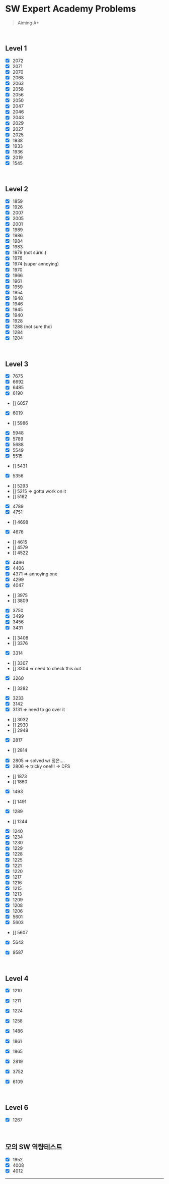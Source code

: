 # SW Expert Academy Problems
> Aiming A+ 

<br/>

## Level 1

- [x] 2072
- [x] 2071
- [x] 2070
- [x] 2068
- [x] 2063
- [x] 2058 
- [x] 2056 
- [x] 2050
- [x] 2047
- [x] 2046
- [x] 2043
- [x] 2029
- [x] 2027
- [x] 2025
- [x] 1938
- [x] 1933
- [X] 1936 
- [X] 2019
- [x] 1545

<br/>

## Level 2

- [x] 1859
- [x] 1926
- [x] 2007
- [x] 2005
- [x] 2001
- [x] 1989
- [x] 1986
- [x] 1984
- [x] 1983
- [x] 1979 (not sure..)
- [x] 1976
- [x] 1974 (super annoying)
- [x] 1970
- [x] 1966
- [x] 1961
- [x] 1959
- [x] 1954
- [x] 1948
- [x] 1946
- [x] 1945
- [x] 1940
- [x] 1928
- [x] 1288 (not sure tho) 
- [x] 1284
- [x] 1204

<br/>

## Level 3

- [x] 7675
- [x] 6692
- [x] 6485
- [x] 6190
- [] 6057
- [x] 6019
- [] 5986
- [x] 5948   
- [x] 5789
- [x] 5688
- [x] 5549
- [x] 5515   
- [] 5431
- [x] 5356
- [] 5293
- [] 5215  => gotta work on it
- [] 5162
- [x] 4789
- [x] 4751
- [] 4698
- [x] 4676
- [] 4615
- [] 4579
- [] 4522
- [x] 4466
- [x] 4406
- [x] 4371  => annoying one
- [x] 4299
- [x] 4047  
- [] 3975
- [] 3809
- [x] 3750
- [x] 3499
- [x] 3456
- [x] 3431
- [] 3408
- [] 3376
- [x] 3314
- [] 3307
- [] 3304   => need to check this out
- [x] 3260
- [] 3282
- [x] 3233  
- [x] 3142
- [x] 3131    => need to go over it
- [] 3032
- [] 2930
- [] 2948
- [x] 2817   
- [] 2814
- [x] 2805    => solved w/ 정은....
- [x] 2806     => tricky one!!!  -> DFS
- [] 1873
- [] 1860
- [x] 1493
- [] 1491
- [x] 1289
- [] 1244
- [x] 1240
- [x] 1234
- [x] 1230
- [x] 1229
- [x] 1228
- [x] 1225
- [x] 1221
- [x] 1220
- [x] 1217
- [x] 1216
- [x] 1215
- [x] 1213
- [x] 1209
- [x] 1208
- [x] 1206
- [x] 5601
- [x] 5603
- [] 5607
- [x] 5642
- [x] 9587


<br/>

## Level 4

- [x] 1210 
- [x] 1211
- [x] 1224
- [x] 1258
- [x] 1486
- [x] 1861
- [x] 1865
- [x] 2819
- [x] 3752
- [x] 6109


<br>

## Level 6

- [x] 1267

<br>

## 모의 SW 역량테스트

- [x] 1952
- [x] 4008
- [x] 4012
------------
